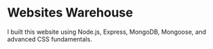 # Websites Warehouse

I built this website using Node.js, Express, MongoDB, Mongoose, and advanced CSS fundamentals.
